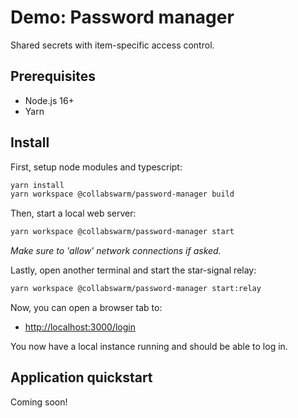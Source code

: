 # Demo: Password manager

Shared secrets with item-specific access control.

## Prerequisites

- Node.js 16+
- Yarn

## Install

First, setup node modules and typescript:

```sh
yarn install
yarn workspace @collabswarm/password-manager build
```

Then, start a local web server:

```sh
yarn workspace @collabswarm/password-manager start
```

_Make sure to 'allow' network connections if asked._

Lastly, open another terminal and start the star-signal relay:

```sh
yarn workspace @collabswarm/password-manager start:relay
```

Now, you can open a browser tab to:

- <http://localhost:3000/login>

You now have a local instance running and should be able to log in.

## Application quickstart

Coming soon!
